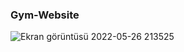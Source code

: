 ### Gym-Website

![Ekran görüntüsü 2022-05-26 213525](https://user-images.githubusercontent.com/75858017/170553775-8ed12237-6e8a-41b5-b83c-1bd2a86146a7.png)
